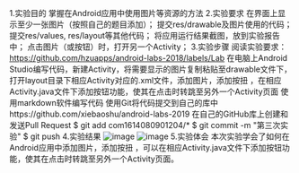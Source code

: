 1.实验目的
掌握在Android应用中使用图片等资源的方法
2.实验要求
在界面上显示至少一张图片（按照自己的题目添加）；
提交res/drawable及图片使用的代码；
提交res/values, res/layout等其他代码；
将应用运行结果截图，放到实验报告中；
点击图片（或按钮）时，打开另一个Activity；
3.实验步骤
阅读实验要求：https://github.com/hzuapps/android-labs-2018/labels/Lab
在电脑上Android Studio编写代码，新建Activity，将需要显示的图片复制粘贴至drawable文件下，打开layout目录下相应Activity对应的.xml文件，添加图片，添加按扭 ，在相应Activity.java文件下添加按钮功能，使其在点击时转跳至另外一个Activity页面 使用markdown软件编写代码
使用Git将代码提交到自己的库中https://github.com/xiebaoshu/android-labs-2019
在自己的GitHub库上创建和发送Pull Request
$ git add com1614080901204/*
$ git commit -m "第三次实验"
$ git push
4.实验结果
![image](https://github.com/xiebaoshu/android-labs-2019/blob/master/com1614080901204/app/com1614080901204Activity01.png) 
![image](https://github.com/xiebaoshu/android-labs-2019/blob/master/com1614080901204/app/com1614080901204Activity02.png) 
5.实验体会
本次实验学会了如何在Android应用中添加图片，添加按扭 ，可以在相应Activity.java文件下添加按钮功能，使其在点击时转跳至另外一个Activity页面。
